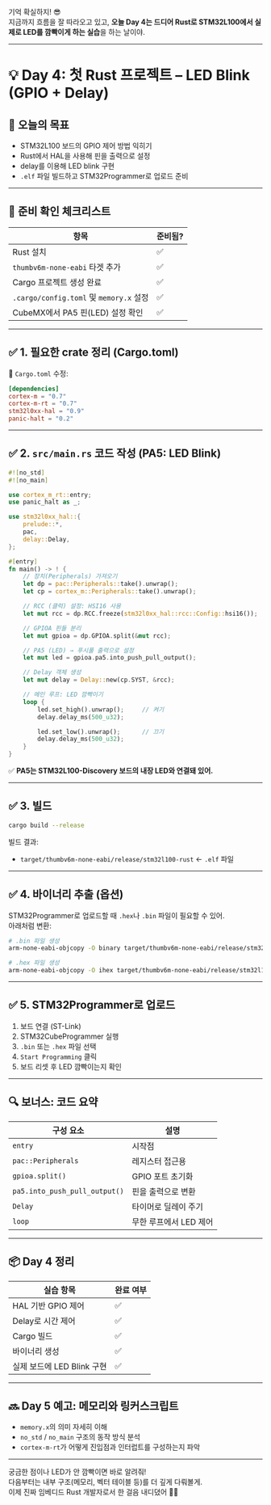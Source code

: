기억 확실하지! 😎  
지금까지 흐름을 잘 따라오고 있고, **오늘 Day 4는 드디어 Rust로 STM32L100에서 실제로 LED를 깜빡이게 하는 실습**을 하는 날이야.

---

# 💡 Day 4: 첫 Rust 프로젝트 – LED Blink (GPIO + Delay)

## 🎯 오늘의 목표
- STM32L100 보드의 GPIO 제어 방법 익히기  
- Rust에서 HAL을 사용해 핀을 출력으로 설정  
- delay를 이용해 LED blink 구현  
- `.elf` 파일 빌드하고 STM32Programmer로 업로드 준비

---

## 🧱 준비 확인 체크리스트

| 항목 | 준비됨? |
|------|---------|
| Rust 설치 | ✅ |
| `thumbv6m-none-eabi` 타겟 추가 | ✅ |
| Cargo 프로젝트 생성 완료 | ✅ |
| `.cargo/config.toml` 및 `memory.x` 설정 | ✅ |
| CubeMX에서 PA5 핀(LED) 설정 확인 | ✅ |

---

## ✅ 1. 필요한 crate 정리 (Cargo.toml)

📄 `Cargo.toml` 수정:

```toml
[dependencies]
cortex-m = "0.7"
cortex-m-rt = "0.7"
stm32l0xx-hal = "0.9"
panic-halt = "0.2"
```

---

## ✅ 2. `src/main.rs` 코드 작성 (PA5: LED Blink)

```rust
#![no_std]
#![no_main]

use cortex_m_rt::entry;
use panic_halt as _;

use stm32l0xx_hal::{
    prelude::*,
    pac,
    delay::Delay,
};

#[entry]
fn main() -> ! {
    // 장치(Peripherals) 가져오기
    let dp = pac::Peripherals::take().unwrap();
    let cp = cortex_m::Peripherals::take().unwrap();

    // RCC (클럭) 설정: HSI16 사용
    let mut rcc = dp.RCC.freeze(stm32l0xx_hal::rcc::Config::hsi16());

    // GPIOA 핀들 분리
    let mut gpioa = dp.GPIOA.split(&mut rcc);

    // PA5 (LED) → 푸시풀 출력으로 설정
    let mut led = gpioa.pa5.into_push_pull_output();

    // Delay 객체 생성
    let mut delay = Delay::new(cp.SYST, &rcc);

    // 메인 루프: LED 깜빡이기
    loop {
        led.set_high().unwrap();     // 켜기
        delay.delay_ms(500_u32);

        led.set_low().unwrap();      // 끄기
        delay.delay_ms(500_u32);
    }
}
```

✅ **PA5는 STM32L100-Discovery 보드의 내장 LED와 연결돼 있어.**

---

## ✅ 3. 빌드

```bash
cargo build --release
```

빌드 결과:
- `target/thumbv6m-none-eabi/release/stm32l100-rust` ← `.elf` 파일

---

## ✅ 4. 바이너리 추출 (옵션)

STM32Programmer로 업로드할 때 `.hex`나 `.bin` 파일이 필요할 수 있어.  
아래처럼 변환:

```bash
# .bin 파일 생성
arm-none-eabi-objcopy -O binary target/thumbv6m-none-eabi/release/stm32l100-rust firmware.bin

# .hex 파일 생성
arm-none-eabi-objcopy -O ihex target/thumbv6m-none-eabi/release/stm32l100-rust firmware.hex
```

---

## ✅ 5. STM32Programmer로 업로드

1. 보드 연결 (ST-Link)
2. STM32CubeProgrammer 실행
3. `.bin` 또는 `.hex` 파일 선택
4. `Start Programming` 클릭
5. 보드 리셋 후 LED 깜빡이는지 확인

---

## 🔍 보너스: 코드 요약

| 구성 요소 | 설명 |
|-----------|------|
| `entry` | 시작점 |
| `pac::Peripherals` | 레지스터 접근용 |
| `gpioa.split()` | GPIO 포트 초기화 |
| `pa5.into_push_pull_output()` | 핀을 출력으로 변환 |
| `Delay` | 타이머로 딜레이 주기 |
| `loop` | 무한 루프에서 LED 제어 |

---

## 📦 Day 4 정리

| 실습 항목 | 완료 여부 |
|-----------|------------|
| HAL 기반 GPIO 제어 | ✅ |
| Delay로 시간 제어 | ✅ |
| Cargo 빌드 | ✅ |
| 바이너리 생성 | ✅ |
| 실제 보드에 LED Blink 구현 | ✅ |

---

## 🔜 Day 5 예고: 메모리와 링커스크립트

- `memory.x`의 의미 자세히 이해
- `no_std` / `no_main` 구조의 동작 방식 분석
- `cortex-m-rt`가 어떻게 진입점과 인터럽트를 구성하는지 파악

---

궁금한 점이나 LED가 안 깜빡이면 바로 알려줘!  
다음부터는 내부 구조(메모리, 벡터 테이블 등)를 더 깊게 다뤄볼게.  
이제 진짜 임베디드 Rust 개발자로서 한 걸음 내디뎠어 👏✨